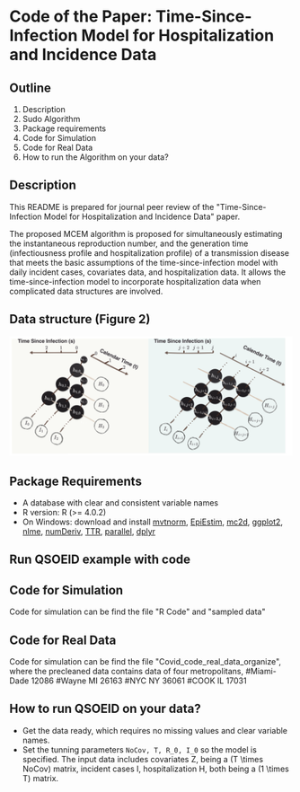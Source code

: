
Code of the Paper: Time-Since-Infection Model for Hospitalization and Incidence Data
==============================================
  
  
## Outline
1. Description
2. Sudo Algorithm
3. Package requirements
4. Code for Simulation 
5. Code for Real Data
6. How to run the Algorithm on your data?
  
## Description
This README is prepared for journal peer review of the "Time-Since-Infection Model for Hospitalization and Incidence Data" paper. 

The proposed MCEM algorithm is proposed for simultaneously estimating the instantaneous reproduction number, and the generation time (infectiousness profile and hospitalization profile) of a transmission disease that meets the basic assumptions of the time-since-infection model with daily incident cases, covariates data, and hospitalization data. It allows the time-since-infection model to incorporate hospitalization data when complicated data structures are involved.

## Data structure (Figure 2)
![](Figure1_3row.png)

## Package Requirements
- A database with clear and consistent variable names
- R version: R (>= 4.0.2)
- On Windows: download and install [mvtnorm](https://CRAN.R-project.org/package=mvtnorm), [EpiEstim](https://CRAN.R-project.org/package=EpiEstim), [mc2d](https://CRAN.R-project.org/package=mc2d), [ggplot2](https://CRAN.R-project.org/package=ggplot2), [nlme](https://CRAN.R-project.org/package=nlme), [numDeriv](https://CRAN.R-project.org/package=numDeriv), [TTR](https://CRAN.R-project.org/package=TTR), [parallel](https://CRAN.R-project.org/package=parallel), [dplyr](https://CRAN.R-project.org/package=dplyr)
## Run QSOEID example with code

##  Code for Simulation 
Code for simulation can be find the file "R Code" and "sampled data"

##  Code for Real Data
Code for simulation can be find the file "Covid_code_real_data_organize", where the precleaned data contains data of four metropolitans, 
  #Miami-Dade 12086
  #Wayne MI 26163
  #NYC NY 36061
  #COOK IL 17031

## How to run QSOEID on your data?

* Get the data ready, which requires no missing values and clear variable names. 
* Set the tunning parameters `NoCov, T, R_0, I_0` so the model is specified. The input data includes covariates Z, being a (T \times NoCov) matrix, incident cases I, hospitalization H, both being a (1 \times T) matrix. 
